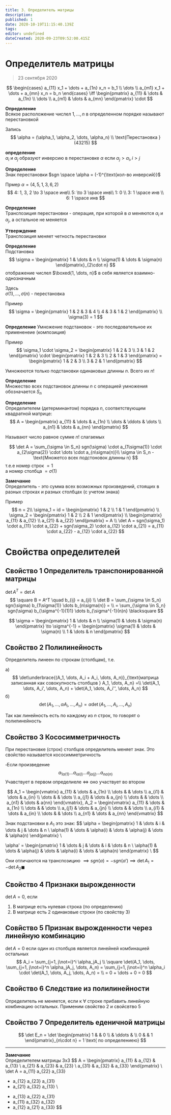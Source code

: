 ```yaml
---
title: 3. Определитель матрицы
description: 
published: 1
date: 2020-10-19T11:15:40.139Z
tags: 
editor: undefined
dateCreated: 2020-09-23T09:52:00.415Z
---
```


# Определитель матрицы
> 23 сентября 2020

$$
\begin{cases}
a_{11} x_1 + \dots + a_{1n} x_n = b_1 \\
\dots \\
a_{m1} x_1 + \dots + a_{mn} x_n = b_n
\end{cases}
\iff
\begin{pmatrix}
a_{11} & \dots & a_{1n} \\
\dots \\
a_{m1} & \dots & a_{mn}
\end{pmatrix}
\cdot
$$

**Определение**\
Всякое расположение числел $1,\dots , n$ в определенном порядке называют перестановкой

Запись
$$
\alpha = (\alpha_1, \alpha_2, \dots, \alpha_n) \\
\text{Перестановка } (43215)
$$

**определение**\
$\alpha_i$ и $\alpha_j$ образуют инверсию в перестановке $\alpha$ если $\alpha_j > \alpha_i, i > j$

**Определение**\
Знак перестановки $sgn \space \alpha = (-1)^{\text{кол-во инверсий}}$

Прмер $\alpha = (4, 5, 1, 3, 6, 2)$
$$
4: 1, 3, 2 \to 3 \space инв\\
5: \to 3 \space инв\\
1: 0 \\
3: 1 \space инв \\
6: 1 \space инв
$$

**Определение**\
Транспозиция перестановки - операция, при которой в $\alpha$ меняются $\alpha_i$ и $\alpha_j$, а остальное не меняется

**Утверждение**\
Транспозиция меняет четность перестановки

**Определение**\
Подстановка
$$
\sigma = \begin{pmatrix}
1 & \dots & n \\
\sigma(1) & \dots & \sigma(n)
\end{pmatrix}_{2\cdot n}
$$
отображение числел $\boxed{1, \dots, n}$ в себя является взаимно-однозначным

Здесь\
$\sigma(1), \dots, \sigma(n)$ - перестановка

Пример
$$
\sigma = \begin{pmatrix}
1 & 2 & 3 & 4 \\
4 & 3 & 1 & 2
\end{pmatrix} \\
\sigma(3) = 1
$$

**Определение**
Умножение подстановок - это последовательное их примененеие (композиция)

Пример
$$
\sigma_1 \cdot \sigma_2 = 
\begin{pmatrix}
1 & 2 & 3 \\
3 & 1 & 2
\end{pmatrix} \cdot
\begin{pmatrix}
1 & 2 & 3 \\
2 & 1 & 3
\end{pmatrix} =
\begin{pmatrix}
1 & 2 & 3 \\
3 & 2 & 1
\end{pmatrix}
$$

Умножеются только подстановки одинаковых длинны $n$. Всего их $n!$

**Определение**\
Множество всех подстановок длинны $n$ с операцией умножения обозначается $S_n$

**Определение**\
Определителем (детерминантом) порядка $n$, соответствующим квадратной матрице:
$$
A = \begin{pmatrix}
a_{11} & \dots & a_{1n} \\
\dots & \ddots & \dots \\
a_{n1} & \dots & a_{nn}
\end{pmatrix}
$$

Называют число равное сумме $n!$ слагаемых

$$
\det A = \sum_{\sigma \in S_n} sgn(\sigma) \cdot a_{1\sigma(1)} \cdot a_{2\sigma(2)} \cdot
\dots \cdot a_{n\sigma(n)}\\
\sigma \in S_n - \text{Множетсо всех подстоновок длинны n}
$$
т.е.е номер строк $= 1$\
а номер столбца $= \sigma(1)$

**Замечание**\
Определитель - это сумма всех возможных произведений, стоящих в разных строках и разных столбцах (с учетом знака)

Пример
$$
n = 2\\
\sigma_1 = id = 
\begin{pmatrix}
1 & 2 \\
1 & 1
\end{pmatrix} \\
\sigma_2 = 
\begin{pmatrix}
1 & 2 \\
2 & 1
\end{pmatrix} \\
\begin{pmatrix}
a_{11} & a_{12} \\
a_{21} & a_{22}
\end{pmatrix} = A \\
\det A = sgn(\sigma_1) \cdot a_{11} \cdot a_{22} + sgn(\sigma_2) \cdot a_{12} \cdot a_{21} =
a_{11} \cdot a_{22} - a_{12} \cdot a_{22}
$$

# Свойства определителей
## Свойство 1 Определитель транспонированной матрицы
$\det A^T = \det A$
$$
\square B = A^T \quad b_{ij} = a_{ji} \\
\det B = \sum_{\sigma \in S_n} sgn(\sigma) b_{1\sigma(1)} \dots b_{n\sigma(n)} = \\
= \sum_{\sigma \in S_n} sgn(\sigma) b_{\sigma^{-1}(1)1} \dots b_{\sigma^{-1}(n)n} \blacksquare
$$

$$
\sigma = \begin{pmatrix}
1 & \dots & n \\
\sigma(1) & \dots & \sigma(n)
\end{pmatrix} \to
\sigma^{-1} = \begin{pmatrix}
\sigma(1) & \dots & \sigma(n) \\
1 & \dots & n
\end{pmatrix}
$$

## Свойство 2 Полилинейность
Определитель линеен по строкам (столбцам), т.е.

a)
$$
\det\underbrace{(A_1, \dots, A_i + A_i, \dots, A_n)}_{\text{матрица записанная как совокупность столбцов } A_1, \dots, A_n} =\\
\det(A_1, \dots, A_i', \dots, A_n) + \det(A_1, \dots, A_i'', \dots, A_n)
$$
б)
$$
\det(A_1, \dots, \alpha A_i, \dots, A_n) = \alpha \det(A_1, \dots, A_i, \dots, A_n)
$$

Так как линейность есть по каждому из $n$ строк, то говорят о полилинейность

## Свойство 3 Кососимметричность
При перестановке (строк) столбцов определитель меняет знак.
Это свойство называется кососимметричность

$\square$Если произведение 
$$
a_{1\alpha(1)} \dots a_{i\alpha(i)} \dots  a_{j\alpha(j)} \dots a_{n\alpha(n)}
$$
Учавствует в первом определиеле $\iff$ оно участвует во втором

$$
A_1 = 
\begin{vmatrix}
a_{11} & \dots & a_{1n} \\
\dots & & \dots \\
a_{i1} & \dots & a_{in} \\
\dots & & \dots \\
a_{j1} & \dots & a_{jn} \\
\dots & & \dots \\
a_{n1} & \dots & a{nn}
\end{vmatrix},
A_2 = 
\begin{vmatrix}
a_{11} & \dots & a_{1n} \\
\dots & & \dots \\
a_{j1} & \dots & a_{jn} \\
\dots & & \dots \\
a_{i1} & \dots & a_{in} \\
\dots & & \dots \\
a_{n1} & \dots & a_{nn}
\end{vmatrix}
$$

Знак подстановки в $A_1$ это знак:
$$
\alpha = \begin{pmatrix}
1 & \dots & i & \dots & j & \dots & n \\
\alpha(1) & \dots & \alpha(i) & \dots & \alpha(j) & \dots & \alpha(n)
\end{pmatrix} \\

\alpha' = \begin{pmatrix}
1 & \dots & j & \dots & i & \dots & n \\
\alpha(1) & \dots & \alpha(j) & \dots & \alpha(i) & \dots & \alpha(n)
\end{pmatrix} \\
$$

Они отличаются на транспозицию $\implies sgn(\alpha) = -sgn(\alpha') \implies 
\det A_1 = -\det A_2 \blacksquare$ 

## Свойство 4 Признаки вырожденности
$\det A = 0$, если
1. В матрице есть нулевая строка (по определению)
2. В матрице есть 2 одинаковые строки (по свойству 3)

## Совйство 5 Признак вырожденности через линейную комбинацию
$\det A = 0$ если один из столбцов является линейней комбинацией остальных 
$$
A_i = \sum_{j=1, j\not=i}^i \alpha_jA_j \\
\square \det(A_1, \dots, \sum_{j=1, j\not=i}^n \alpha_jA_j, \dots, A_n) = 
\sum_{j=1, j\not=i}^n \alpha_i \cdot \det(A_1, \dots, A_j, \dots, A_n) = \\
= 0 + \dots + 0 = 0
$$

## Свойство 6 Следствие из полилинейности
Определитель не меняется, если к $\forall$ строке прибавить линейную комбинацию остальных.
Применим свойство 2 и свойсвтво 5

## Свойство 7 Определитель еденичной матрицы
$$
\det E_n = \det \begin{pmatrix}
1 & & 0 \\
& \ddots & \\
0 & & 1
\end{pmatrix}_{n\cdot n} = 1 \text{ по определениею}
$$

---

**Замечание**\
Определителем матрицы 3x3
$$
A = \begin{pmatrix}
a_{11} & a_{12} & a_{13} \\
a_{21} & a_{23} & a_{23} \\
a_{31} & a_{32} & a_{33}
\end{pmatrix} \\
\det A = a_{11} a_{22} a_{33}
+ a_{12} a_{23} a_{31}
+ a_{21} a_{32} a_{13} \\
- a_{13} a_{22} a_{31}
- a_{11} a_{32} a_{32}
- a_{12} a_{21} a_{33}
$$